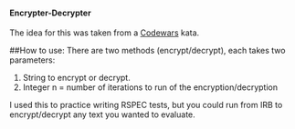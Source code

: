 #### Encrypter-Decrypter

The idea for this was taken from a [Codewars](https://www.codewars.com/kata/simple-encryption-number-1-alternating-split/train/ruby) kata.

##How to use:
There are two methods (encrypt/decrypt), each takes two parameters:
1. String to encrypt or decrypt.
2. Integer n = number of iterations to run of the encryption/decryption

I used this to practice writing RSPEC tests, but you could run from IRB to encrypt/decrypt any text you wanted to evaluate.
